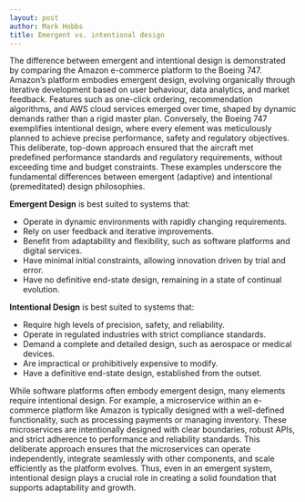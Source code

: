 ```yaml
---
layout: post
author: Mark Hobbs
title: Emergent vs. intentional design
---
```


The difference between emergent and intentional design is demonstrated by comparing the Amazon e-commerce platform to the Boeing 747. Amazon’s platform embodies emergent design, evolving organically through iterative development based on user behaviour, data analytics, and market feedback. Features such as one-click ordering, recommendation algorithms, and AWS cloud services emerged over time, shaped by dynamic demands rather than a rigid master plan. Conversely, the Boeing 747 exemplifies intentional design, where every element was meticulously planned to achieve precise performance, safety and regulatory objectives. This deliberate, top-down approach ensured that the aircraft met predefined performance standards and regulatory requirements, without exceeding time and budget constraints. These examples underscore the fundamental differences between emergent (adaptive) and intentional (premeditated) design philosophies.

**Emergent Design** is best suited to systems that:
- Operate in dynamic environments with rapidly changing requirements.  
- Rely on user feedback and iterative improvements.  
- Benefit from adaptability and flexibility, such as software platforms and digital services.  
- Have minimal initial constraints, allowing innovation driven by trial and error.
- Have no definitive end-state design, remaining in a state of continual evolution.

**Intentional Design** is best suited to systems that:  
- Require high levels of precision, safety, and reliability.  
- Operate in regulated industries with strict compliance standards.  
- Demand a complete and detailed design, such as aerospace or medical devices.  
- Are impractical or prohibitively expensive to modify.
- Have a definitive end-state design, established from the outset.

While software platforms often embody emergent design, many elements require intentional design. For example, a microservice within an e-commerce platform like Amazon is typically designed with a well-defined functionality, such as processing payments or managing inventory. These microservices are intentionally designed with clear boundaries, robust APIs, and strict adherence to performance and reliability standards. This deliberate approach ensures that the microservices can operate independently, integrate seamlessly with other components, and scale efficiently as the platform evolves. Thus, even in an emergent system, intentional design plays a crucial role in creating a solid foundation that supports adaptability and growth.